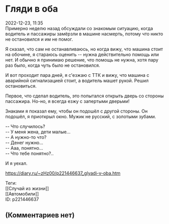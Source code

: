 Гляди в оба
===========

  
2022-12-23, 11:35  
 Примерно неделю назад обсуждали со знакомым ситуацию, когда водитель и пассажиры замёрзли в машине насмерть, потому что никто не остановился и им не помог.   
   
 Я сказал, что сам не останавливаюсь, но когда вижу, что машина стоит на обочине, я стараюсь оценить -- нужна действительно помощь или нет. И обычно я принимаю решение, что помощь не нужна, хотя пару раз было, когда чуть было не остановился.   
   
 И вот проходит пара дней, я с'езжаю с ТТК и вижу, что машина с аварийной сигнализацией стоит, а водитель машет рукой. Решил остановиться.   
   
 Первое, что сделал водитель, это попытался открыть дверь со стороны пассажира. Но-но, я всегда езжу с запертыми дверьми!   
   
 Знаками я показал ему, чтобы он подошёл с другой стороны. Он подошёл, я приоткрыл окно. Мужик не русский, с золотыми зубами.   
   
 -- Что случилось?   
 -- У меня жена, дети малые...   
 -- А нужно-то что?   
 -- Денег нужно...   
 -- Ааа, понятно...   
 -- Что тебе понятно?..   
   
 И я уехал.   
  
<https://diary.ru/~zHz00/p221446637_glyadi-v-oba.htm>  
  
Теги:  
[[Случай из жизни]]  
[[Автомобили]]  
ID: p221446637  


(Комментариев нет)
------------------